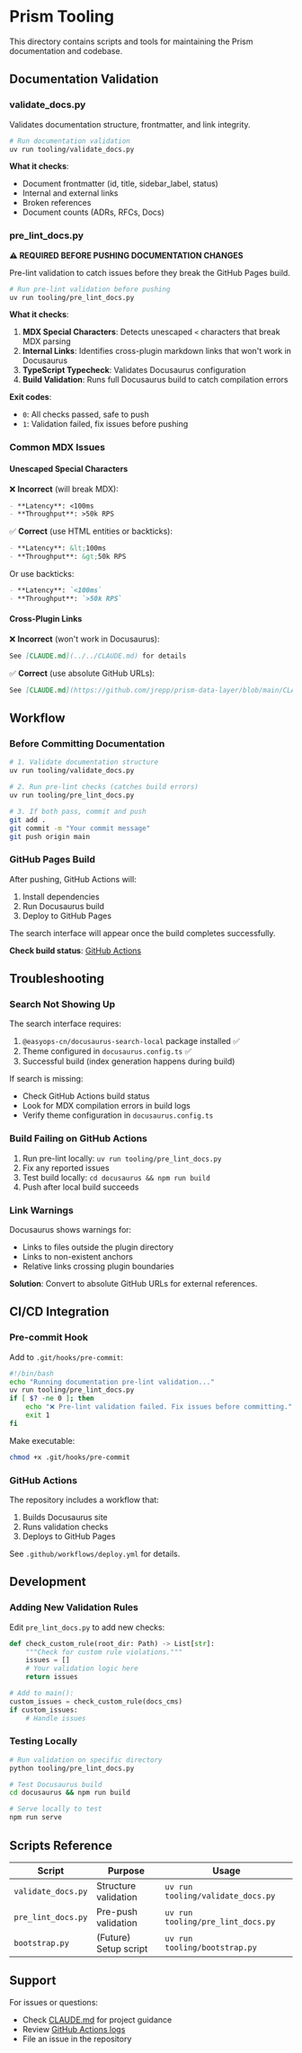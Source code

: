 # Prism Tooling

This directory contains scripts and tools for maintaining the Prism documentation and codebase.

## Documentation Validation

### validate_docs.py

Validates documentation structure, frontmatter, and link integrity.

```bash
# Run documentation validation
uv run tooling/validate_docs.py
```

**What it checks**:
- Document frontmatter (id, title, sidebar_label, status)
- Internal and external links
- Broken references
- Document counts (ADRs, RFCs, Docs)

### pre_lint_docs.py

**⚠️ REQUIRED BEFORE PUSHING DOCUMENTATION CHANGES**

Pre-lint validation to catch issues before they break the GitHub Pages build.

```bash
# Run pre-lint validation before pushing
uv run tooling/pre_lint_docs.py
```

**What it checks**:
1. **MDX Special Characters**: Detects unescaped `<` characters that break MDX parsing
2. **Internal Links**: Identifies cross-plugin markdown links that won't work in Docusaurus
3. **TypeScript Typecheck**: Validates Docusaurus configuration
4. **Build Validation**: Runs full Docusaurus build to catch compilation errors

**Exit codes**:
- `0`: All checks passed, safe to push
- `1`: Validation failed, fix issues before pushing

### Common MDX Issues

#### Unescaped Special Characters

❌ **Incorrect** (will break MDX):
```markdown
- **Latency**: <100ms
- **Throughput**: >50k RPS
```

✅ **Correct** (use HTML entities or backticks):
```markdown
- **Latency**: &lt;100ms
- **Throughput**: &gt;50k RPS
```

Or use backticks:
```markdown
- **Latency**: `<100ms`
- **Throughput**: `>50k RPS`
```

#### Cross-Plugin Links

❌ **Incorrect** (won't work in Docusaurus):
```markdown
See [CLAUDE.md](../../CLAUDE.md) for details
```

✅ **Correct** (use absolute GitHub URLs):
```markdown
See [CLAUDE.md](https://github.com/jrepp/prism-data-layer/blob/main/CLAUDE.md) for details
```

## Workflow

### Before Committing Documentation

```bash
# 1. Validate documentation structure
uv run tooling/validate_docs.py

# 2. Run pre-lint checks (catches build errors)
uv run tooling/pre_lint_docs.py

# 3. If both pass, commit and push
git add .
git commit -m "Your commit message"
git push origin main
```

### GitHub Pages Build

After pushing, GitHub Actions will:
1. Install dependencies
2. Run Docusaurus build
3. Deploy to GitHub Pages

The search interface will appear once the build completes successfully.

**Check build status**: [GitHub Actions](https://github.com/jrepp/prism-data-layer/actions)

## Troubleshooting

### Search Not Showing Up

The search interface requires:
1. `@easyops-cn/docusaurus-search-local` package installed ✅
2. Theme configured in `docusaurus.config.ts` ✅
3. Successful build (index generation happens during build)

If search is missing:
- Check GitHub Actions build status
- Look for MDX compilation errors in build logs
- Verify theme configuration in `docusaurus.config.ts`

### Build Failing on GitHub Actions

1. Run pre-lint locally: `uv run tooling/pre_lint_docs.py`
2. Fix any reported issues
3. Test build locally: `cd docusaurus && npm run build`
4. Push after local build succeeds

### Link Warnings

Docusaurus shows warnings for:
- Links to files outside the plugin directory
- Links to non-existent anchors
- Relative links crossing plugin boundaries

**Solution**: Convert to absolute GitHub URLs for external references.

## CI/CD Integration

### Pre-commit Hook

Add to `.git/hooks/pre-commit`:

```bash
#!/bin/bash
echo "Running documentation pre-lint validation..."
uv run tooling/pre_lint_docs.py
if [ $? -ne 0 ]; then
    echo "❌ Pre-lint validation failed. Fix issues before committing."
    exit 1
fi
```

Make executable:
```bash
chmod +x .git/hooks/pre-commit
```

### GitHub Actions

The repository includes a workflow that:
1. Builds Docusaurus site
2. Runs validation checks
3. Deploys to GitHub Pages

See `.github/workflows/deploy.yml` for details.

## Development

### Adding New Validation Rules

Edit `pre_lint_docs.py` to add new checks:

```python
def check_custom_rule(root_dir: Path) -> List[str]:
    """Check for custom rule violations."""
    issues = []
    # Your validation logic here
    return issues

# Add to main():
custom_issues = check_custom_rule(docs_cms)
if custom_issues:
    # Handle issues
```

### Testing Locally

```bash
# Run validation on specific directory
python tooling/pre_lint_docs.py

# Test Docusaurus build
cd docusaurus && npm run build

# Serve locally to test
npm run serve
```

## Scripts Reference

| Script | Purpose | Usage |
|--------|---------|-------|
| `validate_docs.py` | Structure validation | `uv run tooling/validate_docs.py` |
| `pre_lint_docs.py` | Pre-push validation | `uv run tooling/pre_lint_docs.py` |
| `bootstrap.py` | (Future) Setup script | `uv run tooling/bootstrap.py` |

## Support

For issues or questions:
- Check [CLAUDE.md](../CLAUDE.md) for project guidance
- Review [GitHub Actions logs](https://github.com/jrepp/prism-data-layer/actions)
- File an issue in the repository
